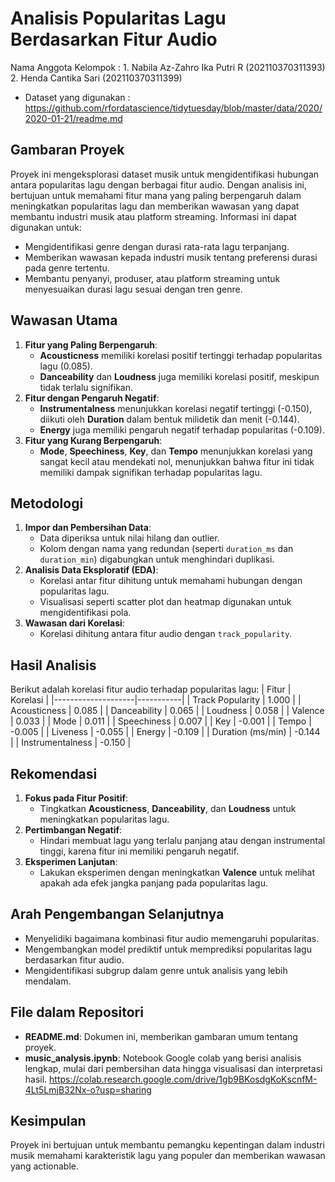 # Analisis Popularitas Lagu Berdasarkan Fitur Audio
Nama Anggota Kelompok : 1. Nabila Az-Zahro Ika Putri R (202110370311393)
                        2. Henda Cantika Sari          (202110370311399)
- Dataset yang digunakan : https://github.com/rfordatascience/tidytuesday/blob/master/data/2020/2020-01-21/readme.md
## Gambaran Proyek
Proyek ini mengeksplorasi dataset musik untuk mengidentifikasi hubungan antara popularitas lagu dengan berbagai fitur audio. Dengan analisis ini, bertujuan untuk memahami fitur mana yang paling berpengaruh dalam meningkatkan popularitas lagu dan memberikan wawasan yang dapat membantu industri musik atau platform streaming.
 Informasi ini dapat digunakan untuk:
- Mengidentifikasi genre dengan durasi rata-rata lagu terpanjang.
- Memberikan wawasan kepada industri musik tentang preferensi durasi pada genre tertentu.
- Membantu penyanyi, produser, atau platform streaming untuk menyesuaikan durasi lagu sesuai dengan tren genre.

## Wawasan Utama
1. **Fitur yang Paling Berpengaruh**:
   - **Acousticness** memiliki korelasi positif tertinggi terhadap popularitas lagu (0.085).
   - **Danceability** dan **Loudness** juga memiliki korelasi positif, meskipun tidak terlalu signifikan.
2. **Fitur dengan Pengaruh Negatif**:
   - **Instrumentalness** menunjukkan korelasi negatif tertinggi (-0.150), diikuti oleh **Duration** dalam bentuk milidetik dan menit (-0.144).
   - **Energy** juga memiliki pengaruh negatif terhadap popularitas (-0.109).
3. **Fitur yang Kurang Berpengaruh**:
   - **Mode**, **Speechiness**, **Key**, dan **Tempo** menunjukkan korelasi yang sangat kecil atau mendekati nol, menunjukkan bahwa fitur ini tidak memiliki dampak signifikan terhadap popularitas lagu.

## Metodologi
1. **Impor dan Pembersihan Data**:
   - Data diperiksa untuk nilai hilang dan outlier.
   - Kolom dengan nama yang redundan (seperti `duration_ms` dan `duration_min`) digabungkan untuk menghindari duplikasi.
2. **Analisis Data Eksploratif (EDA)**:
   - Korelasi antar fitur dihitung untuk memahami hubungan dengan popularitas lagu.
   - Visualisasi seperti scatter plot dan heatmap digunakan untuk mengidentifikasi pola.
3. **Wawasan dari Korelasi**:
   - Korelasi dihitung antara fitur audio dengan `track_popularity`.

## Hasil Analisis
Berikut adalah korelasi fitur audio terhadap popularitas lagu:
| Fitur             | Korelasi  |
|--------------------|-----------|
| Track Popularity   | 1.000     |
| Acousticness       | 0.085     |
| Danceability       | 0.065     |
| Loudness           | 0.058     |
| Valence            | 0.033     |
| Mode               | 0.011     |
| Speechiness        | 0.007     |
| Key                | -0.001    |
| Tempo              | -0.005    |
| Liveness           | -0.055    |
| Energy             | -0.109    |
| Duration (ms/min)  | -0.144    |
| Instrumentalness   | -0.150    |

## Rekomendasi
1. **Fokus pada Fitur Positif**:
   - Tingkatkan **Acousticness**, **Danceability**, dan **Loudness** untuk meningkatkan popularitas lagu.
2. **Pertimbangan Negatif**:
   - Hindari membuat lagu yang terlalu panjang atau dengan instrumental tinggi, karena fitur ini memiliki pengaruh negatif.
3. **Eksperimen Lanjutan**:
   - Lakukan eksperimen dengan meningkatkan **Valence** untuk melihat apakah ada efek jangka panjang pada popularitas lagu.

## Arah Pengembangan Selanjutnya
- Menyelidiki bagaimana kombinasi fitur audio memengaruhi popularitas.
- Mengembangkan model prediktif untuk memprediksi popularitas lagu berdasarkan fitur audio.
- Mengidentifikasi subgrup dalam genre untuk analisis yang lebih mendalam.

## File dalam Repositori
- **README.md**: Dokumen ini, memberikan gambaran umum tentang proyek.
- **music_analysis.ipynb**: Notebook Google colab yang berisi analisis lengkap, mulai dari pembersihan data hingga visualisasi dan interpretasi hasil.
https://colab.research.google.com/drive/1gb9BKosdgKoKscnfM-4Lt5LmjB32Nx-o?usp=sharing
## Kesimpulan
Proyek ini bertujuan untuk membantu pemangku kepentingan dalam industri musik memahami karakteristik lagu yang populer dan memberikan wawasan yang actionable.
